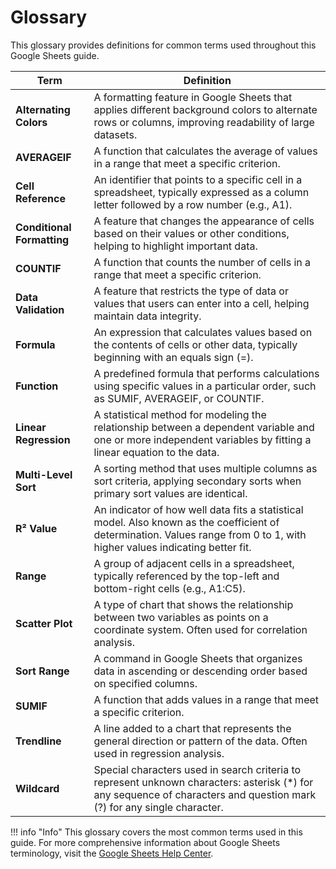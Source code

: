 # Glossary

This glossary provides definitions for common terms used throughout this Google Sheets guide.

| **Term** | **Definition** |
|----------|----------------|
| **Alternating Colors** | A formatting feature in Google Sheets that applies different background colors to alternate rows or columns, improving readability of large datasets. |
| **AVERAGEIF** | A function that calculates the average of values in a range that meet a specific criterion. |
| **Cell Reference** | An identifier that points to a specific cell in a spreadsheet, typically expressed as a column letter followed by a row number (e.g., A1). |
| **Conditional Formatting** | A feature that changes the appearance of cells based on their values or other conditions, helping to highlight important data. |
| **COUNTIF** | A function that counts the number of cells in a range that meet a specific criterion. |
| **Data Validation** | A feature that restricts the type of data or values that users can enter into a cell, helping maintain data integrity. |
| **Formula** | An expression that calculates values based on the contents of cells or other data, typically beginning with an equals sign (=). |
| **Function** | A predefined formula that performs calculations using specific values in a particular order, such as SUMIF, AVERAGEIF, or COUNTIF. |
| **Linear Regression** | A statistical method for modeling the relationship between a dependent variable and one or more independent variables by fitting a linear equation to the data. |
| **Multi-Level Sort** | A sorting method that uses multiple columns as sort criteria, applying secondary sorts when primary sort values are identical. |
| **R² Value** | An indicator of how well data fits a statistical model. Also known as the coefficient of determination. Values range from 0 to 1, with higher values indicating better fit. |
| **Range** | A group of adjacent cells in a spreadsheet, typically referenced by the top-left and bottom-right cells (e.g., A1:C5). |
| **Scatter Plot** | A type of chart that shows the relationship between two variables as points on a coordinate system. Often used for correlation analysis. |
| **Sort Range** | A command in Google Sheets that organizes data in ascending or descending order based on specified columns. |
| **SUMIF** | A function that adds values in a range that meet a specific criterion. |
| **Trendline** | A line added to a chart that represents the general direction or pattern of the data. Often used in regression analysis. |
| **Wildcard** | Special characters used in search criteria to represent unknown characters: asterisk (*) for any sequence of characters and question mark (?) for any single character. |

!!! info "Info"
    This glossary covers the most common terms used in this guide. For more comprehensive information about Google Sheets terminology, visit the [Google Sheets Help Center](https://support.google.com/docs/topic/9054603). 